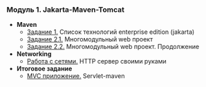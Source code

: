 ### Модуль 1. Jakarta-Maven-Tomcat
- **Maven**
  - [Задание 1.](https://github.com/r0ck17/introduction-to-maven) Список технологий enterprise edition (jakarta)
  - [Задание 2.1.](https://github.com/r0ck17/multi-module-web-project)  Многомодульный web проект
  - [Задание 2.2.](https://github.com/r0ck17/multi-module-web-project/tree/with-database) Многомодульный web проект. Продолжение
- **Networking**
  - [Работа с сетями.](https://github.com/r0ck17/http-networking) HTTP сервер своими руками
- **Итоговое задание**
  - [MVC приложение.](https://github.com/r0ck17/mvc-app) Servlet-maven
